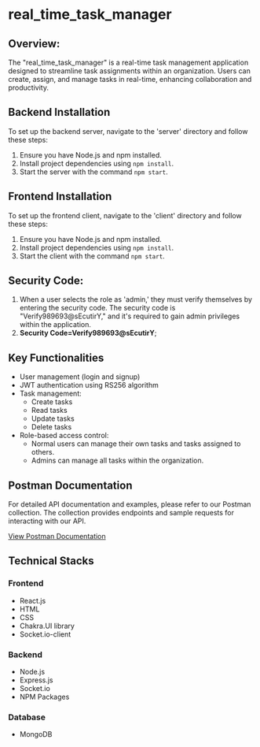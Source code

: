# real_time_task_manager

## Overview:
The "real_time_task_manager" is a real-time task management application designed to streamline task assignments within an organization. Users can create, assign, and manage tasks in real-time, enhancing collaboration and productivity.


## Backend Installation
To set up the backend server, navigate to the 'server' directory and follow these steps:

1. Ensure you have Node.js and npm installed.
2. Install project dependencies using `npm install`.
3. Start the server with the command `npm start`.

## Frontend Installation
To set up the frontend client, navigate to the 'client' directory and follow these steps:

1. Ensure you have Node.js and npm installed.
2. Install project dependencies using `npm install`.
3. Start the client with the command `npm start`.


## Security Code:
1. When a user selects the role as 'admin,' they must verify themselves by entering the security code. The security code is "Verify989693@sEcutirY," and it's required to gain admin privileges within the application.
2. <Strong>Security Code=Verify989693@sEcutirY</strong>;

## Key Functionalities
- User management (login and signup)
- JWT authentication using RS256 algorithm
- Task management:
  - Create tasks
  - Read tasks
  - Update tasks
  - Delete tasks
- Role-based access control:
  - Normal users can manage their own tasks and tasks assigned to others.
  - Admins can manage all tasks within the organization.



## Postman Documentation
For detailed API documentation and examples, please refer to our Postman collection. The collection provides endpoints and sample requests for interacting with our API.

[View Postman Documentation](https://documenter.getpostman.com/view/24723633/2s9YRDypdv)


## Technical Stacks

### Frontend
- React.js
- HTML
- CSS
- Chakra.UI library
- Socket.io-client

### Backend
- Node.js
- Express.js
- Socket.io
- NPM Packages

### Database
- MongoDB




